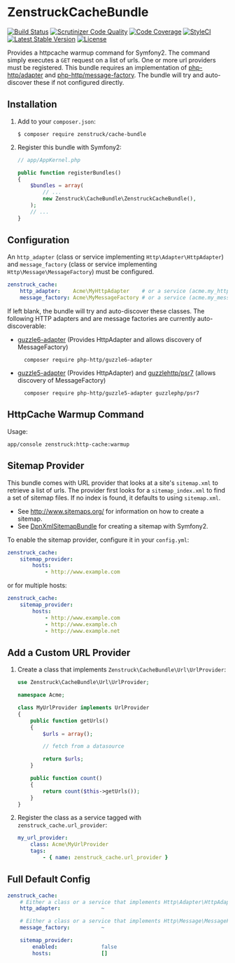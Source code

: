 # ZenstruckCacheBundle

[![Build Status](http://img.shields.io/travis/kbond/ZenstruckCacheBundle.svg?style=flat-square)](https://travis-ci.org/kbond/ZenstruckCacheBundle)
[![Scrutinizer Code Quality](http://img.shields.io/scrutinizer/g/kbond/ZenstruckCacheBundle.svg?style=flat-square)](https://scrutinizer-ci.com/g/kbond/ZenstruckCacheBundle/)
[![Code Coverage](http://img.shields.io/scrutinizer/coverage/g/kbond/ZenstruckCacheBundle.svg?style=flat-square)](https://scrutinizer-ci.com/g/kbond/ZenstruckCacheBundle/)
[![StyleCI](https://styleci.io/repos/7914882/shield)](https://styleci.io/repos/7914882)
[![Latest Stable Version](http://img.shields.io/packagist/v/zenstruck/cache-bundle.svg?style=flat-square)](https://packagist.org/packages/zenstruck/cache-bundle)
[![License](http://img.shields.io/packagist/l/zenstruck/cache-bundle.svg?style=flat-square)](https://packagist.org/packages/zenstruck/cache-bundle)

Provides a httpcache warmup command for Symfony2. The command simply executes a `GET` request on a list of urls.
One or more url providers must be registered. This bundle requires an implementation of
[php-http/adapter](https://packagist.org/packages/php-http/adapter) and
[php-http/message-factory](https://packagist.org/packages/php-http/message-factory). The bundle will try and
auto-discover these if not configured directly.

## Installation

1. Add to your `composer.json`:

    ```
    $ composer require zenstruck/cache-bundle
    ```

2. Register this bundle with Symfony2:

    ```php
    // app/AppKernel.php

    public function registerBundles()
    {
        $bundles = array(
            // ...
            new Zenstruck\CacheBundle\ZenstruckCacheBundle(),
        );
        // ...
    }
    ```

## Configuration

An `http_adapter` (class or service implementing `Http\Adapter\HttpAdapter`) and `message_factory`
(class or service implementing `Http\Message\MessageFactory`) must be configured.

```yaml
zenstruck_cache:
    http_adapter:    Acme\MyHttpAdapter    # or a service (acme.my_http_adapter)
    message_factory: Acme\MyMessageFactory # or a service (acme.my_message_factory)
```

If left blank, the bundle will try and auto-discover these classes. The following HTTP adapters and
are message factories are currently auto-discoverable:

* [guzzle6-adapter](https://packagist.org/packages/php-http/guzzle6-adapter) (Provides HttpAdapter
and allows discovery of MessageFactory)

        composer require php-http/guzzle6-adapter


* [guzzle5-adapter](https://packagist.org/packages/php-http/guzzle5-adapter) (Provides HttpAdapter)
and [guzzlehttp/psr7](https://packagist.org/packages/guzzlehttp/psr7) (allows discovery of MessageFactory)

        composer require php-http/guzzle5-adapter guzzlephp/psr7

## HttpCache Warmup Command

Usage:

    app/console zenstruck:http-cache:warmup

## Sitemap Provider

This bundle comes with URL provider that looks at a site's `sitemap.xml` to retrieve a list of urls.  The provider
first looks for a `sitemap_index.xml` to find a set of sitemap files.  If no index is found, it defaults to using
`sitemap.xml`.

* See http://www.sitemaps.org/ for information on how to create a sitemap.
* See [DpnXmlSitemapBundle](https://github.com/bjo3rnf/DpnXmlSitemapBundle) for creating a sitemap with Symfony2.

To enable the sitemap provider, configure it in your `config.yml`:

```yaml
zenstruck_cache:
    sitemap_provider:
        hosts:
            - http://www.example.com
```

or for multiple hosts:

```yaml
zenstruck_cache:
    sitemap_provider:
        hosts:
            - http://www.example.com
            - http://www.example.ch
            - http://www.example.net
```

## Add a Custom URL Provider

1. Create a class that implements `Zenstruck\CacheBundle\Url\UrlProvider`:

    ```php
    use Zenstruck\CacheBundle\Url\UrlProvider;

    namespace Acme;

    class MyUrlProvider implements UrlProvider
    {
        public function getUrls()
        {
            $urls = array();

            // fetch from a datasource

            return $urls;
        }

        public function count()
        {
            return count($this->getUrls());
        }
    }
    ```

2. Register the class as a service tagged with `zenstruck_cache.url_provider`:

    ```yaml
    my_url_provider:
        class: Acme\MyUrlProvider
        tags:
            - { name: zenstruck_cache.url_provider }
    ```

## Full Default Config

```yaml
zenstruck_cache:
    # Either a class or a service that implements Http\Adapter\HttpAdapter. Leave blank to attempt auto discovery.
    http_adapter:             ~

    # Either a class or a service that implements Http\Message\MessageFactory. Leave blank to attempt auto discovery.
    message_factory:          ~

    sitemap_provider:
        enabled:              false
        hosts:                []
```
